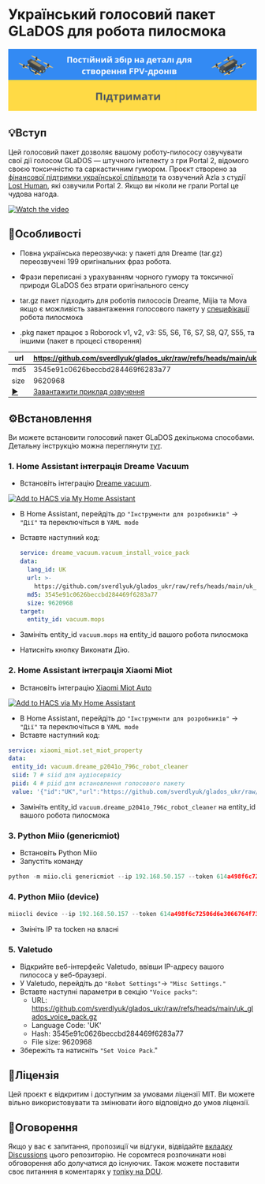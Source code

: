 # Український голосовий пакет GLaDOS для робота пилосмока  
[![Банер](https://github.com/sverdlyuk/glados_ukr/blob/main/banner.png)](https://fpv-drones.sitepulse.com.ua)

## 💡Вступ
Цей голосовий пакет дозволяє вашому роботу-пилососу озвучувати свої дії голосом GLaDOS — штучного інтелекту з гри Portal 2, відомого своєю токсичністю та саркастичним гумором.
Проєкт створено за [фінансової підтримки української спільноти](https://dou.ua/forums/topic/50353/) та озвучений Azla з студії [Lost Human](https://www.youtube.com/channel/UCZuVCATSHsgvBZMH-k3Gjcg), які озвучили Portal 2. Якщо ви ніколи не грали Portal це чудова нагода.



[![Watch the video](https://img.youtube.com/vi/Gk78p5PVVB8/0.jpg)](https://youtu.be/Gk78p5PVVB8)


## 🚀Особливості
* Повна українська переозвучка: у пакеті для Dreame (tar.gz) переозвучені 199 оригінальних фраз робота.

* Фрази переписані з урахуванням чорного гумору та токсичної природи GLaDOS без втрати оригінального сенсу

* tar.gz пакет підходить для роботів пилососів Dreame, Mijia та Mova якщо є можливість завантаження голосового пакету у [специфікації](https://home.miot-spec.com) робота пилосмока
  
* .pkg пакет працює з Roborock v1, v2, v3: S5, S6, T6, S7, S8, Q7, S55, та іншими (пакет в процесі створення)



| url  | https://github.com/sverdlyuk/glados_ukr/raw/refs/heads/main/uk_glados_voice_pack.gz |
|------|-------------------------------------------------------------------------------------|
| md5  | 3545e91c0626beccbd284469f6283a77                                                    |
| size | 9620968                                                                             |
| <a href="https://github.com/sverdlyuk/glados_ukr/raw/main/glados_samples.mp3" class="button" target="_blank">▶️ </a>  | [Завантажити приклад озвучення](https://github.com/sverdlyuk/glados_ukr/raw/main/glados_samples.mp3)|

## ⚙️Встановлення

Ви можете встановити голосовий пакет GLaDOS декількома способами. Детальну інструкцію можна переглянути [тут](https://dou.ua/forums/topic/49563/).

### 1. Home Assistant інтеграція Dreame Vacuum
- Встановіть інтеграцію [Dreame vacuum](https://github.com/Tasshack/dreame-vacuum.git). 
  
[![Add to HACS via My Home Assistant](https://my.home-assistant.io/badges/hacs_repository.svg)](https://my.home-assistant.io/redirect/hacs_repository/?owner=Tasshack&repository=dreame-vacuum&category=integration)

- В Home Assistant, перейдіть до `"Інструменти для розробників"` -> `"Дії"` та переключіться в `YAML mode`
- Вставте наступний код:

  ```yaml
  service: dreame_vacuum.vacuum_install_voice_pack
  data:
    lang_id: UK
    url: >-
      https://github.com/sverdlyuk/glados_ukr/raw/refs/heads/main/uk_glados_voice_pack.gz
    md5: 3545e91c0626beccbd284469f6283a77
    size: 9620968
  target:
    entity_id: vacuum.mops

- Замініть entity_id `vacuum.mops` на entity_id вашого робота пилосмока
- Натисніть кнопку Виконати Дію.

### 2. Home Assistant інтеграція Xiaomi Miot
- Встановіть інтеграцію [Xiaomi Miot Auto](https://github.com/al-one/hass-xiaomi-miot)

[![Add to HACS via My Home Assistant](https://my.home-assistant.io/badges/hacs_repository.svg)](https://my.home-assistant.io/redirect/hacs_repository/?owner=al-one&repository=hass-xiaomi-miot&category=integration)

- В Home Assistant, перейдіть до `"Інструменти для розробників"` -> `"Дії"` та переключіться в `YAML mode`
- Вставте наступний код:

 ```yaml
service: xiaomi_miot.set_miot_property
data:
  entity_id: vacuum.dreame_p2041o_796c_robot_cleaner
  siid: 7 # siid для аудіосервісу
  piid: 4 # piid для встановлення голосового пакету
  value: '{"id":"UK","url":"https://github.com/sverdlyuk/glados_ukr/raw/refs/heads/main/uk_glados_voice_pack.gz","md5":"3545e91c0626beccbd284469f6283a77","size":9620968}'
  ```
- Замініть entity_id `vacuum.dreame_p2041o_796c_robot_cleaner` на entity_id вашого робота пилосмока
  
### 3. Python Miio (genericmiot)
- Встановіть Python Miio
- Запустіть команду
```python
python -m miio.cli genericmiot --ip 192.168.50.157 --token 614a498f6c72506d6e3066764f73696a raw_command set_properties "[{'did': '8023334994', 'siid': 7, 'piid': 4, 'value' : '{\"id\":\"UK\",\"url\":\"https://github.com/sverdlyuk/glados_ukr/raw/refs/heads/main/uk_glados_voice_pack.gz\",\"md5\":\"3545e91c0626beccbd284469f6283a77\",\"size\":9620968}'}]"
```

### 4. Python Miio (device)
```python
miiocli device --ip 192.168.50.157 --token 614a498f6c72506d6e3066764f73696a raw_command set_properties "[{'did': '8023334994', 'siid': 7, 'piid': 4, 'value' : '{\"id\":\"UK\",\"url\":\"https://github.com/sverdlyuk/glados_ukr/raw/refs/heads/main/uk_glados_voice_pack.gz\",\"md5\":\"3545e91c0626beccbd284469f6283a77\",\"size\":9620968}'}]"
```
- Змініть IP та tocken на власні

  
### 5. Valetudo
- Відкрийте веб-інтерфейс Valetudo, ввівши IP-адресу вашого пилососа у веб-браузері.
- У Valetudo, перейдіть до `"Robot Settings"`-> `"Misc Settings."`
- Вставте наступні параметри в секцію `"Voice packs"`:
    - URL: https://github.com/sverdlyuk/glados_ukr/raw/refs/heads/main/uk_glados_voice_pack.gz
    - Language Code: 'UK'
    - Hash: 3545e91c0626beccbd284469f6283a77
    - File size: 9620968
- Збережіть та натисніть `"Set Voice Pack`."


## 📜Ліцензія
Цей проєкт є відкритим і доступним за умовами ліцензії MIT. Ви можете вільно використовувати та змінювати його відповідно до умов ліцензії.

## 💬Оговорення
Якщо у вас є запитання, пропозиції чи відгуки, відвідайте [вкладку Discussions](https://github.com/sverdlyuk/glados_ukr/discussions) цього репозиторію. Не соромтеся розпочинати нові обговорення або долучатися до існуючих. Також можете поставити своє питанння в коментарях у [топіку на DOU](https://dou.ua/forums/topic/49563/).
